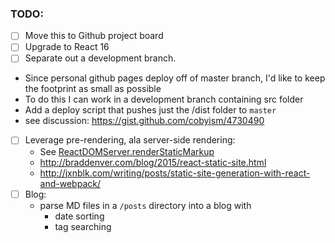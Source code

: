 ### TODO:
* [ ] Move this to Github project board
* [ ] Upgrade to React 16
* [ ] Separate out a development branch.
 - Since personal github pages deploy off of master branch, I'd like to keep the footprint as small as possible
 - To do this I can work in a development branch containing src folder
 - Add a deploy script that pushes just the /dist folder to `master`
  - see discussion: https://gist.github.com/cobyism/4730490
* [ ] Leverage pre-rendering, ala server-side rendering:
  * See [ReactDOMServer.renderStaticMarkup](https://facebook.github.io/react/docs/react-dom-server.html)
  * http://braddenver.com/blog/2015/react-static-site.html
  * http://jxnblk.com/writing/posts/static-site-generation-with-react-and-webpack/
* [ ] Blog:
  - parse MD files in a `/posts` directory into a blog with
    - date sorting
    - tag searching
